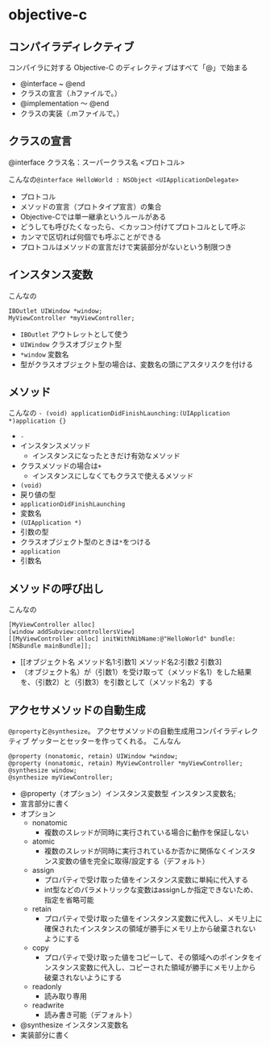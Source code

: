 objective-c
===========

コンパイラディレクティブ
---
コンパイラに対する Objective-C のディレクティブはすべて「@」で始まる
- @interface ~ @end
 - クラスの宣言（.hファイルで。）
- @implementation ～ @end
 - クラスの実装（.mファイルで。）

クラスの宣言
---
@interface クラス名：スーパークラス名 <プロトコル>

こんなの`@interface HelloWorld : NSObject <UIApplicationDelegate>`
- プロトコル
 - メソッドの宣言（プロトタイプ宣言）の集合
 - Objective-Cでは単一継承というルールがある
 - どうしても呼びたくなったら、＜カッコ＞付けてプロトコルとして呼ぶ
 - カンマで区切れば何個でも呼ぶことができる
 - プロトコルはメソッドの宣言だけで実装部分がないという制限つき

インスタンス変数
---
こんなの
```
IBOutlet UIWindow *window;
MyViewController *myViewController;
```
- `IBOutlet` アウトレットとして使う
- `UIWindow` クラスオブジェクト型
- `*window` 変数名
 - 型がクラスオブジェクト型の場合は、変数名の頭にアスタリスクを付ける 

メソッド
---
こんなの
`- (void) applicationDidFinishLaunching:(UIApplication *)application {}`
- `-`
 - インスタンスメソッド
     - インスタンスになったときだけ有効なメソッド 
 - クラスメソッドの場合は`+`
     - インスタンスにしなくてもクラスで使えるメソッド
- `(void)` 
 - 戻り値の型
- `applicationDidFinishLaunching`
 - 変数名
- `(UIApplication *)`
 - 引数の型
 - クラスオブジェクト型のときは`*`をつける
- `application`
 - 引数名

メソッドの呼び出し
---
こんなの
```
[MyViewController alloc]
[window addSubview:controllersView]
[[MyViewController alloc] initWithNibName:@"HelloWorld" bundle:[NSBundle mainBundle]];
```
- [[オブジェクト名 メソッド名1:引数1] メソッド名2:引数2 引数3]
 - （オブジェクト名）が（引数1）を受け取って（メソッド名1）をした結果を、（引数2）と（引数3）を引数として（メソッド名2）する 

アクセサメソッドの自動生成
---
`@property`と`@synthesize`。
アクセサメソッドの自動生成用コンパイラディレクティブ
ゲッターとセッターを作ってくれる。
こんなん
```
@property (nonatomic, retain) UIWindow *window;
@property (nonatomic, retain) MyViewController *myViewController;
@synthesize window;
@synthesize myViewController;
```
- @property（オプション）インスタンス変数型 インスタンス変数名;
 - 宣言部分に書く
 - オプション
     - nonatomic
         - 複数のスレッドが同時に実行されている場合に動作を保証しない
     - atomic
         - 複数のスレッドが同時に実行されているか否かに関係なくインスタンス変数の値を完全に取得/設定する（デフォルト）
     - assign
         - プロパティで受け取った値をインスタンス変数に単純に代入する
         - int型などのパラメトリックな変数はassignしか指定できないため、指定を省略可能
     - retain
         - プロパティで受け取った値をインスタンス変数に代入し、メモリ上に確保されたインスタンスの領域が勝手にメモリ上から破棄されないようにする
     - copy
         - プロパティで受け取った値をコピーして、その領域へのポインタをインスタンス変数に代入し、コピーされた領域が勝手にメモリ上から破棄されないようにする
     - readonly
         - 読み取り専用 
     - readwrite
         - 読み書き可能（デフォルト） 
- @synthesize インスタンス変数名
 - 実装部分に書く
